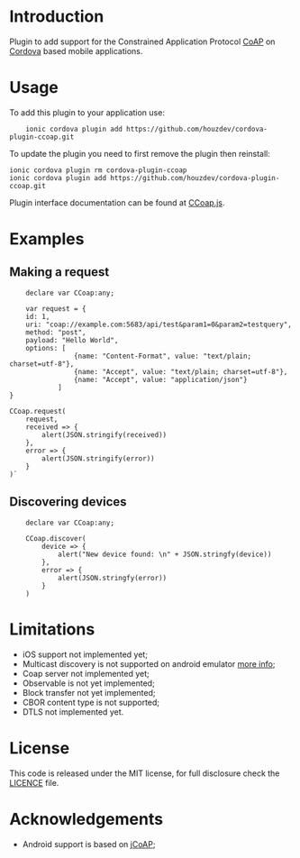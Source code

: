# Introduction

Plugin to add support for the Constrained Application Protocol [CoAP](https://tools.ietf.org/html/rfc7252 "Coap") on [Cordova](https://cordova.apache.org/ "Apache Cordova") based mobile applications.

# Usage

To add this plugin to your application use:

```
    ionic cordova plugin add https://github.com/houzdev/cordova-plugin-ccoap.git
```

To update the plugin you need to first remove the plugin then reinstall:

```
ionic cordova plugin rm cordova-plugin-ccoap
ionic cordova plugin add https://github.com/houzdev/cordova-plugin-ccoap.git
```

Plugin interface documentation can be found at [CCoap.js](www/CCoap.js).

# Examples

## Making a request

```
    declare var CCoap:any;

    var request = {
    id: 1,
    uri: "coap://example.com:5683/api/test&param1=0&param2=testquery",
    method: "post",
    payload: "Hello World",
    options: [
                {name: "Content-Format", value: "text/plain; charset=utf-8"},
                {name: "Accept", value: "text/plain; charset=utf-8"},
                {name: "Accept", value: "application/json"}
            ]
}

CCoap.request(
    request,
    received => {
        alert(JSON.stringify(received))
    },
    error => {
        alert(JSON.stringify(error))
    }
)`
```

## Discovering devices

```
    declare var CCoap:any;

    CCoap.discover(
        device => {
            alert("New device found: \n" + JSON.stringfy(device))
        },
        error => {
            alert(JSON.stringfy(error))
        }
    )
```

# Limitations

- iOS support not implemented yet;
- Multicast discovery is not supported on android emulator [more info](https://developer.android.com/studio/run/emulator-networking);
- Coap server not implemented yet;
- Observable is not yet implemented;
- Block transfer not yet implemented;
- CBOR content type is not supported;
- DTLS not implemented yet.

# License

This code is released under the MIT license, for full disclosure check the [LICENCE](LICENSE) file.

# Acknowledgements

- Android support is based on [jCoAP](https://gitlab.amd.e-technik.uni-rostock.de/ws4d/jcoap);
